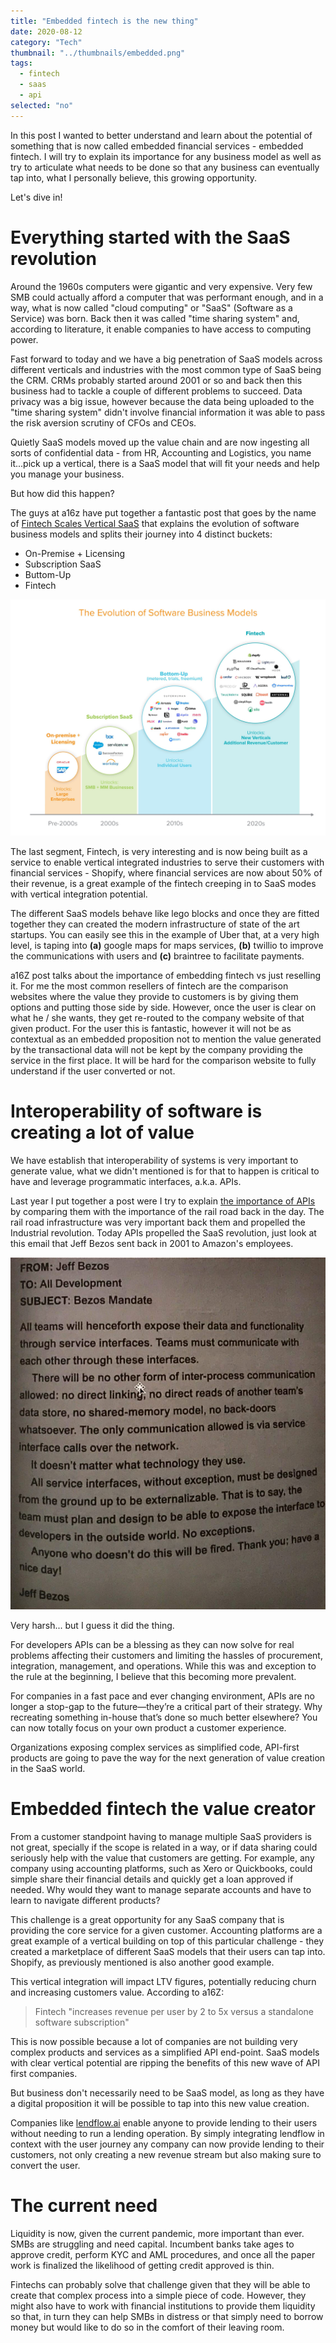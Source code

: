 ```yaml
---
title: "Embedded fintech is the new thing"
date: 2020-08-12
category: "Tech"
thumbnail: "../thumbnails/embedded.png"
tags:
  - fintech
  - saas
  - api
selected: "no"
---
```


In this post I wanted to better understand and learn about the potential of something that is now called embedded financial services - embedded fintech. I will try to explain its importance for any business model as well as try to articulate what needs to be done so that any business can eventually tap into, what I personally believe, this growing opportunity. 

Let's dive in!

# Everything started with the SaaS revolution

Around the 1960s computers were gigantic and very expensive. Very few SMB could actually afford a computer that was performant enough, and in a way, what is now called "cloud computing" or "SaaS" (Software as a Service) was born. Back then it was called "time sharing system" and, according to literature, it enable companies to have access to computing power. 

Fast forward to today and we have a big penetration of SaaS models across different verticals and industries with the most common type of SaaS being the CRM. CRMs probably started around 2001 or so and back then this business had to tackle a couple of different problems to succeed. Data privacy was a big issue, however because the data being uploaded to the "time sharing system" didn't involve financial information it was able to pass the risk aversion scrutiny of CFOs and CEOs. 

Quietly SaaS models moved up the value chain and are now ingesting all sorts of confidential data - from HR, Accounting and Logistics, you name it...pick up a vertical, there is a SaaS model that will fit your needs and help you manage your business.  

But how did this happen?

The guys at a16z have put together a fantastic post that goes by the name of [Fintech Scales Vertical SaaS](https://a16z.com/2020/08/04/fintech-scales-vertical-saas/) that explains the evolution of software business models and splits their journey into 4 distinct buckets:
- On-Premise + Licensing
- Subscription SaaS
- Buttom-Up 
- Fintech

![saas-evolution](../images/saas-evolution.jpg)

The last segment, Fintech, is very interesting and is now being built as a service to enable vertical integrated industries to serve their customers with financial services - Shopify, where financial services are now about 50% of their revenue, is a great example of the fintech creeping in to SaaS modes with vertical integration potential.

The different SaaS models behave like lego blocks and once they are fitted together they can created the modern infrastructure of state of the art startups. You can easily see this in the example of Uber that, at a very high level, is taping into **(a)** google maps for maps services, **(b)** twillio to improve the communications with users and **(c)** braintree to facilitate payments. 

a16Z post talks about the importance of embedding fintech vs just reselling it. For me the most common resellers of fintech are the comparison websites where the value they provide to customers is by giving them options and putting those side by side. However, once the user is clear on what he / she wants, they get re-routed to the company website of that given product. For the user this is fantastic, however it will not be as contextual as an embedded proposition not to mention the value generated by the transactional data will not be kept by the company providing the service in the first place. It will be hard for the comparison website to fully understand if the user converted or not.

# Interoperability of software is creating a lot of value

We have establish that interoperability of systems is very important to generate value, what we didn't mentioned is for that to happen is critical to have and leverage programmatic interfaces, a.k.a. APIs.

Last year I put together a post were I try to explain [the importance of APIs](https://www.tiagofsanchez.com/blog/2019-11-26-apis-are-the-new-railroad/) by comparing them with the importance of the rail road back in the day. The rail road infrastructure was very important back them and propelled the Industrial revolution. Today APIs propelled the SaaS revolution, just look at this email that Jeff Bezos sent back in 2001 to Amazon's employees. 

![Bezos-email](../images/jeff.jpg)

Very harsh... but I guess it did the thing.

For developers APIs can be a blessing as they can now solve for real problems affecting their customers and limiting the hassles of procurement, integration, management, and operations. While this was and exception to the rule at the beginning, I believe that this becoming more prevalent.

For companies in a fast pace and ever changing environment, APIs are no longer a stop-gap to the future—they’re a critical part of their strategy. Why recreating something in-house that’s done so much better elsewhere? You can now totally focus on your own product a customer experience. 

Organizations exposing complex services as simplified code, API-first products are going to pave the way for the next generation of value creation in the SaaS world.

# Embedded fintech the value creator

From a customer standpoint having to manage multiple SaaS providers is not great, specially if the scope is related in a way, or if data sharing could seriously help with the value that customers are getting. For example, any company using accounting platforms, such as Xero or Quickbooks, could simple share their financial details and quickly get a loan approved if needed. Why would they want to manage separate accounts and have to learn to navigate different products?

This challenge is a great opportunity for any SaaS company that is providing the core service for a given customer. Accounting platforms are a great example of a vertical building on top of this particular challenge - they created a marketplace of different SaaS models that their users can tap into. Shopify, as previously mentioned is also another good example. 

This vertical integration will impact LTV figures, potentially reducing churn and increasing customers value. According to a16Z: 

> Fintech "increases revenue per user by 2 to 5x versus a standalone software subscription"

This is now possible because a lot of companies are not building very complex products and services as a simplified API end-point. SaaS models with clear vertical potential are ripping the benefits of this new wave of API first companies.

But business don't necessarily need to be SaaS model, as long as they have a digital proposition it will be possible to tap into this new value creation. 

Companies like [lendflow.ai](https://lendflow.io/) enable anyone to provide lending to their users without needing to run a lending operation. By simply integrating lendflow in context with the user journey any company can now provide lending to their customers, not only creating a new revenue stream but also making sure to convert the user. 

# The current need

Liquidity is now, given the current pandemic, more important than ever. SMBs are struggling and need capital. Incumbent banks take ages to approve credit, perform KYC and AML procedures, and once all the paper work is finalized the likelihood of getting credit approved is thin.

Fintechs can probably solve that challenge given that they will be able to create that complex process into a simple piece of code. However, they might also have to work with financial institutions to provide them liquidity so that, in turn they can help SMBs in distress or that simply need to borrow money but would like to do so in the comfort of their leaving room.

